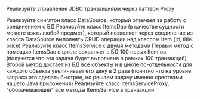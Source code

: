 Реализуйте управление JDBC транзакциями через паттерн Proxy

Реализуйте синглтон класс DataSource, который отвечает за работу с соединением с БД
Реализуйте класс ItemsDao (в качестве сущности можете взять любой предмет), который позволяет через соединение из класса DataSource выполнять CRUD операции над классом Item (id, title. price)
Реализуйте класс ItemsService с двумя методами
Первый метод с помощью ItemsDao в цикле сохраняет в БД 100 новых Item'ов (получится что эта задача будет выполнена в рамках 100 транзакций),
Второй метод достает из БД все объекты и в цикле по-отдельности для каждого объекта увеличивает его цену в 2 раза (понятно что на уровне запроса это сделать быстрее, но решаем задачу именно срествами нашего Java приложения)
Реализуйте класс ItemsServiceProxy, "оборачивающий" все методы ItemsService в транзакции